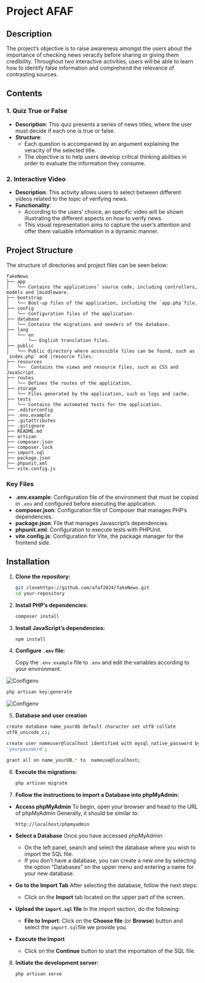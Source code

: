 # Project AFAF

## Description

The project’s objective is to raise awareness amongst the users about the importance of checking news veracity before sharing or giving them credibility. Throughout two interactive activities, users will be able to learn how to identify false information and comprehend the relevance of contrasting sources.

## Contents

### 1. Quiz True or False

- **Description**: This quiz presents a series of news titles, where the user must decide if each one is true or false.
- **Structure**:
  - Each question is accompanied by an argument explaining the veracity of the selected title. 
  - The objective is to help users develop critical thinking abilities in order to evaluate the information they consume.

### 2. Interactive Video

- **Description**: This activity allows users to select between different videos related to the topic of verifying news.
- **Functionality**:
  - According to the users’ choice, an specific video will be shown illustrating the different aspects on how to verify news.
  - This visual representation aims to capture the user’s attention and offer them valuable information in a dynamic manner.

## Project Structure

The structure of directories and project files can be seen below:

```
fakeNews
├── app
│   └── Contains the applications’ source code, including controllers, models and │middleware. 
├── bootstrap
│   └── Boot-up files of the application, including the `app.php`file.
├── config
│   └── Configuration files of the application.
├── database
│   └── Contains the migrations and seeders of the database.
├── lang
│   └── en
│   	└── English translation files.
├── public
│   └── Public directory where accessible files can be found, such as `index.php` and │resource files.
├── resources
│   └──  Contains the views and resource files, such as CSS and JavaScript.
├── routes
│   └── Defines the routes of the application.
├── storage
│   └── Files generated by the application, such as logs and cache.
├── tests
│   └── Contains the automated tests for the application.
├── .editorconfig
├── .env.example
├── .gitattributes
├── .gitignore
├── README.md
├── artisan
├── composer.json
├── composer.lock
├── import.sql
├── package.json
├── phpunit.xml
└── vite.config.js
```

### Key Files

- **.env.example**: Configuration file of the environment that must be copied in `.env` and configured before executing the application.
- **composer.json**:  Configuration file of Composer that manages PHP’s dependencies.
- **package.json**: File that manages Javascript’s dependencies.
- **phpunit.xml**: Configuration to execute tests with PHPUnit.
- **vite.config.js**: Configuration for Vite, the package manager for the frontend side.

## Installation

1. **Clone the repository:**

   ```bash
   git clonehttps://github.com/afaf2024/fakeNews.git
   cd your-repository
   ```

2. **Install PHP’s dependencies:**

   ```bash
   composer install
   ```

3. **Install JavaScript’s dependencies:**

   ```bash
   npm install
   ```

4. **Configure `.env` file:**

   Copy the `.env.example` file to `.env` and edit the variables according to your environment.

![Configenv ](images-config/database.png)

```bash
php artisan key:generate
 ```
![Configenv ](images-config/appkey_generate.png)

5. **Database and user creation**

```bash
create database name_yourdb default character set utf8 collate
utf8_unicode_ci;
 ```
```bash
create user nameuser@localhost identified with mysql_native_password by
'yourpassword';
 ```

```bash
grant all on name_yourDB.* to  nameuse@localhost;
 ```

6. **Execute the migrations:**

   ```bash
   php artisan migrate
   ```

7. **Follow the instructions to import a Database into phpMyAdmin:**

- **Access phpMyAdmin**
    To begin, open your browser and head to the URL of phpMyAdmin
    Generally, it should be similar to:

    ```
    http://localhost/phpmyadmin
    ```
- **Select a Database**
    Once you have accessed phpMyAdmin:
    - On the left panel, search and select the database where you wish to import the SQL file.
    - If you don’t have a database, you can create a new one by selecting the option “Databases” on the upper menu and entering a name for your new database.
- **Go to the Import Tab**
    After selecting the database, follow the next steps:
    - Click on the **Import** tab located on the upper part of the screen.
- **Upload the `import.sql` file**
    In the import section, do the following:
    - **File to Import**: Click on the **Choose file** (or **Browse**) button and select the `import.sql`file we provide you.
 
 - **Execute the Import**
    - Click on the **Continue** button to start the importation of the SQL file.
 
8. **Initiate the development server:**
   ```bash
   php artisan serve
   ```
